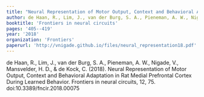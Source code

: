 ```yaml
---
title: "Neural Representation of Motor Output, Context and Behavioral Adaptation in Rat Medial Prefrontal Cortex During Learned Behavior."
author: de Haan, R., Lim, J., van der Burg, S. A., Pieneman, A. W., Nigade, V., Mansvelder, H. D., & de Kock, C. 
booktitle: 'Frontiers in neural circuits'
pages: '405--419'
year: '2018'
organization: 'Frontiers'
paperurl: 'http://vnigade.github.io/files/neural_representation18.pdf'
---
```

de Haan, R., Lim, J., van der Burg, S. A., Pieneman, A. W., Nigade, V., Mansvelder, H. D., & de Kock, C. (2018). Neural Representation of Motor Output, Context and Behavioral Adaptation in Rat Medial Prefrontal Cortex During Learned Behavior. Frontiers in neural circuits, 12, 75. doi:10.3389/fncir.2018.00075
